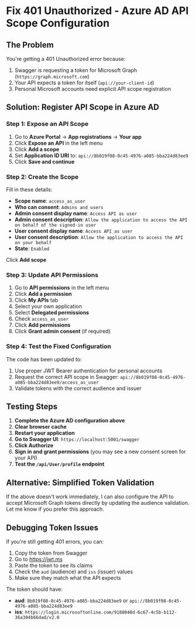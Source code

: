 # Fix 401 Unauthorized - Azure AD API Scope Configuration

## The Problem
You're getting a 401 Unauthorized error because:
1. Swagger is requesting a token for Microsoft Graph (`https://graph.microsoft.com`)
2. Your API expects a token for itself (`api://your-client-id`)
3. Personal Microsoft accounts need explicit API scope registration

## Solution: Register API Scope in Azure AD

### Step 1: Expose an API Scope
1. Go to **Azure Portal** → **App registrations** → **Your app**
2. Click **Expose an API** in the left menu
3. Click **Add a scope**
4. Set **Application ID URI** to: `api://8b019f08-0c45-4976-a085-bba224d83ee9`
5. Click **Save and continue**

### Step 2: Create the Scope
Fill in these details:
- **Scope name**: `access_as_user`
- **Who can consent**: `Admins and users`
- **Admin consent display name**: `Access API as user`
- **Admin consent description**: `Allow the application to access the API on behalf of the signed-in user`
- **User consent display name**: `Access API as user`
- **User consent description**: `Allow the application to access the API on your behalf`
- **State**: `Enabled`

Click **Add scope**

### Step 3: Update API Permissions
1. Go to **API permissions** in the left menu
2. Click **Add a permission**
3. Click **My APIs** tab
4. Select your own application
5. Select **Delegated permissions**
6. Check `access_as_user`
7. Click **Add permissions**
8. Click **Grant admin consent** (if required)

### Step 4: Test the Fixed Configuration

The code has been updated to:
1. Use proper JWT Bearer authentication for personal accounts
2. Request the correct API scope in Swagger: `api://8b019f08-0c45-4976-a085-bba224d83ee9/access_as_user`
3. Validate tokens with the correct audience and issuer

## Testing Steps
1. **Complete the Azure AD configuration above**
2. **Clear browser cache**
3. **Restart your application**
4. **Go to Swagger UI**: `https://localhost:5001/swagger`
5. **Click Authorize**
6. **Sign in and grant permissions** (you may see a new consent screen for your API)
7. **Test the `/api/User/profile` endpoint**

## Alternative: Simplified Token Validation

If the above doesn't work immediately, I can also configure the API to accept Microsoft Graph tokens directly by updating the audience validation. Let me know if you prefer this approach.

## Debugging Token Issues

If you're still getting 401 errors, you can:
1. Copy the token from Swagger
2. Go to https://jwt.ms
3. Paste the token to see its claims
4. Check the `aud` (audience) and `iss` (issuer) values
5. Make sure they match what the API expects

The token should have:
- **aud**: `8b019f08-0c45-4976-a085-bba224d83ee9` or `api://8b019f08-0c45-4976-a085-bba224d83ee9`
- **iss**: `https://login.microsoftonline.com/9188040d-6c67-4c5b-b112-36a304b66dad/v2.0`
